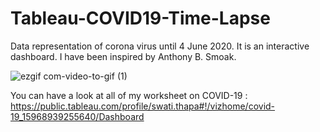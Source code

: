 # Tableau-COVID19-Time-Lapse
 Data representation of corona virus until 4 June 2020. It is an interactive dashboard. I have been inspired by  Anthony B. Smoak.

![ezgif com-video-to-gif (1)](https://user-images.githubusercontent.com/30840805/89726479-9caf9d80-da38-11ea-8674-0726839a1374.gif)

You can have a look at all of my worksheet on COVID-19 : https://public.tableau.com/profile/swati.thapa#!/vizhome/covid-19_15968939255640/Dashboard
